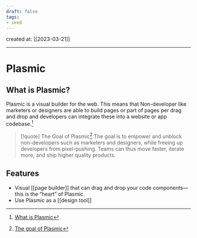```yaml
---
draft: false
tags: 
- seed
---
```

created at: [[2023-03-21]]

---

# Plasmic

## What is Plasmic?

Plasmic is a visual builder for the web. This means that Non-developer like marketers or designers are able to build pages or part of pages per drag and drop and developers can integrate these into a website or app codebase.[^1]

> [!quote] The Goal of Plasmic[^2]
> The goal is to empower and unblock non-developers such as marketers and designers, while freeing up developers from pixel-pushing. Teams can thus move faster, iterate more, and ship higher quality products.

## Features

- Visual [[page builder]] that can drag and drop your code components—this is the “heart” of Plasmic.
- Use Plasmic as a [[design tool]]

[^1]: [What is Plasmic](https://docs.plasmic.app/learn/intro#what-is-plasmic)
[^2]: [The goal of Plasmic](https://docs.plasmic.app/learn/intro#:~:text=The%20goal%20is%20to%20empower%20and%20unblock%20non%2Ddevelopers%20such%20as%20marketers%20and%20designers%2C%20while%20freeing%20up%20developers%20from%20pixel%2Dpushing.%20Teams%20can%20thus%20move%20faster%2C%20iterate%20more%2C%20and%20ship%20higher%20quality%20products.)
